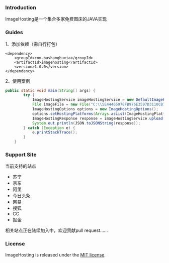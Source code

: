 ### Introduction

ImageHosting是一个集合多家免费图床的JAVA实现

### Guides

1、添加依赖（需自行打包）

```
<dependency>
    <groupId>com.bushangbuxia</groupId>
	<artifactId>imagehosting</artifactId>
    <version>1.0.0</version>
</dependency>
```

2、使用案例

```java
public static void main(String[] args) {
		try {
			ImageHostingService imageHostingService = new DefaultImageHostingService();
			File imageFile = new File("C:\\5E44465978FB976E3597D3110CB76AB9.png");
			ImageHostingOptions options = new ImageHostingOptions();
			options.setHostingPlatforms(Arrays.asList(ImageHostingPlatform.JD));
			ImageHostingResponse response = imageHostingService.upload(imageFile, options);
			System.out.println(JSON.toJSONString(response));
		} catch (Exception e) {
			e.printStackTrace();
		}
	}
```

### Support Site

当前支持的站点

- 苏宁
- 京东
- 阿里
- 今日头条
- 网易
- 搜狐
- CC
- 掘金

相关站点正在陆续加入中，欢迎贡献pull request......

### License

ImageHosting is released under the [MIT license](https://github.com/jingxiang/imagehosting/blob/master/LICENSE).





